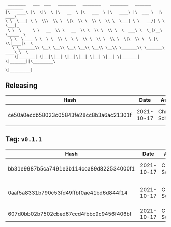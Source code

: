 ```
 ________   ___  ___   ________   ________    ________   _______    ________      
|\   ____\ |\  \|\  \ |\   __  \ |\   ___  \ |\   ____\ |\  ___ \  |\   ____\     
\ \  \___| \ \  \\\  \\ \  \|\  \\ \  \\ \  \\ \  \___| \ \   __/| \ \  \___|_    
 \ \  \     \ \   __  \\ \   __  \\ \  \\ \  \\ \  \  ___\ \  \_|/__\ \_____  \   
  \ \  \____ \ \  \ \  \\ \  \ \  \\ \  \\ \  \\ \  \|\  \\ \  \_|\ \\|____|\  \  
   \ \_______\\ \__\ \__\\ \__\ \__\\ \__\\ \__\\ \_______\\ \_______\ ____\_\  \ 
    \|_______| \|__|\|__| \|__|\|__| \|__| \|__| \|_______| \|_______||\_________\
                                                                      \|_________|
```

## Releasing
| Hash | Date | Author | Changes |
|------|------|--------|---------|
| ce50a0ecdb58023c05843fe28cc8b3a6ac21301f | 2021-10-17 | Chris Schubert | Fixing package jsons |


 ## Tag: `v0.1.1`
| Hash | Date | Author | Changes |
|------|------|--------|---------|
| bb31e9987b5ca7491e3b114cca89d822534000f1 | 2021-10-17 | Chris Schubert | Adding Unity3D meta files |
| 0aaf5a8331b790c53fd49ffbf0ae41bd6d844f14 | 2021-10-17 | Chris Schubert | Initializing organization repository for project. |
| 607d0bb02b7502cbed67ccd4fbbc9c9456f406bf | 2021-10-17 | Chris Schubert | Added README.md |
